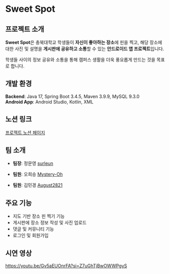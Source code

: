 # Sweet Spot

## 프로젝트 소개

**Sweet Spot**은 충북대학교 학생들이 **자신이 좋아하는 장소**에 핀을 찍고, 해당 장소에 대한 사진 및 설명을 **게시판에 공유하고 소통**할 수 있는 **안드로이드 앱 프로젝트**입니다.

학생들 사이의 정보 공유와 소통을 통해 캠퍼스 생활을 더욱 풍요롭게 만드는 것을 목표로 합니다.

## 개발 환경

**Backend**: Java 17, Spring Boot 3.4.5, Maven 3.9.9, MySQL 9.3.0  
**Android App**: Android Studio, Kotlin, XML

## 노션 링크

[프로젝트 노션 페이지](https://dent-crayon-137.notion.site/1d800ace873d80d88aafd0e109311506)

## 팀 소개

- **팀장**: 정문영 [surleun](https://github.com/surleun)

- **팀원**: 오희승 [Mystery-Oh](https://github.com/http/Mystery-Oh)

- **팀원**: 김민경 [August2821](https://github.com/August2821)

## 주요 기능

- 지도 기반 장소 핀 찍기 기능  
- 게시판에 장소 정보 작성 및 사진 업로드  
- 댓글 및 커뮤니티 기능  
- 로그인 및 회원가입

## 시연 영상
https://youtu.be/Gv5aEUOnrFA?si=Z7uGhTjBwOWWPgyS
